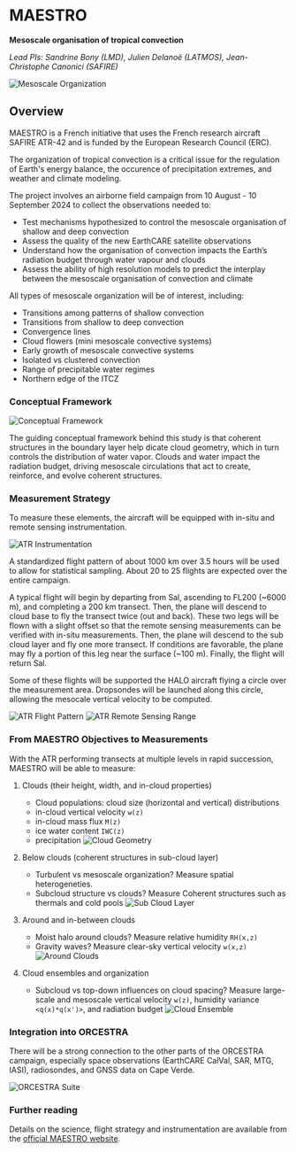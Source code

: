 # MAESTRO

**Mesoscale organisation of tropical convection**

*Lead PIs: Sandrine Bony (LMD), Julien Delanoë (LATMOS), Jean-Christophe Canonici (SAFIRE)*

![Mesoscale Organization](./maestro_figures/mesoscale_organization.png)

## Overview

MAESTRO is a French initiative that uses the French research aircraft SAFIRE ATR-42 and is funded by the European Research Council (ERC).

The organization of tropical convection is a critical issue for the regulation of Earth's energy balance, the occurence of precipitation extremes, and weather and climate modeling.

The project involves an airborne field campaign from 10 August - 10 September 2024 to collect the observations needed to:

* Test mechanisms hypothesized to control the mesoscale organisation of shallow and deep convection
* Assess the quality of the new EarthCARE satellite observations 
* Understand how the organisation of convection impacts the Earth’s radiation budget through water vapour and clouds
* Assess the ability of high resolution models to predict the interplay between the mesoscale organisation of convection and climate

All types of mesoscale organization will be of interest, including:
* Transitions among patterns of shallow convection
* Transitions from shallow to deep convection
* Convergence lines
* Cloud flowers (mini mesoscale convective systems)
* Early growth of mesoscale convective systems
* Isolated vs clustered convection
* Range of precipitable water regimes
* Northern edge of the ITCZ

### Conceptual Framework
![Conceptual Framework](./maestro_figures/conceptual_framework.jpg)

The guiding conceptual framework behind this study is that coherent structures in the boundary layer help dicate cloud geometry, which in turn controls the distribution of water vapor. Clouds and water impact the radiation budget, driving mesoscale circulations that act to create, reinforce, and evolve coherent structures.

### Measurement Strategy
To measure these elements, the aircraft will be equipped with in-situ and remote sensing instrumentation.

![ATR Instrumentation](./maestro_figures/atr_instrumentation.jpg)

A standardized flight pattern of about 1000 km over 3.5 hours will be used to allow for statistical sampling. About 20 to 25 flights are expected over the entire campaign.

A typical flight will begin by departing from Sal, ascending to FL200 (~6000 m), and completing a 200 km transect. Then, the plane will descend to cloud base to fly the transect twice (out and back). These two legs will be flown with a slight offset so that the remote sensing measurements can be verified with in-situ measurements. Then, the plane will descend to the sub cloud layer and fly one more transect. If conditions are favorable, the plane may fly a portion of this leg near the surface (~100 m). Finally, the flight will return Sal. 

Some of these flights will be supported the HALO aircraft flying a circle over the measurement area. Dropsondes will be launched along this circle, allowing the mesocale vertical velocity to be computed.

![ATR Flight Pattern](./maestro_figures/flight_pattern.png)
![ATR Remote Sensing Range](./maestro_figures/atr_remote_sensing_range.png)

### From MAESTRO Objectives to Measurements
With the ATR performing transects at multiple levels in rapid succession, MAESTRO will be able to measure:

1. Clouds (their height, width, and in-cloud properties)
    * Cloud populations: cloud size (horizontal and vertical) distributions
    * in-cloud vertical velocity `w(z)`
    * in-cloud mass flux `M(z)`
    * ice water content `IWC(z)`
    * precipitation
![Cloud Geometry](./maestro_figures/cloud_geometry.png)

2. Below clouds (coherent structures in sub-cloud layer)
    * Turbulent vs mesoscale organization? Measure spatial heterogeneties.
    * Subcloud structure vs clouds? Measure Coherent structures such as thermals and cold pools
![Sub Cloud Layer](./maestro_figures/sub_cloud_layer.png)

3. Around and in-between clouds
    * Moist halo around clouds? Measure relative humidity `RH(x,z)`
    * Gravity waves? Measure clear-sky vertical velocity `w(x,z)`
![Around Clouds](./maestro_figures/around_clouds.png)

4. Cloud ensembles and organization
    * Subcloud vs top-down influences on cloud spacing? Measure large-scale and mesoscale vertical velocity `w(z)`, humidity variance `<q(x)*q(x')>`, and radiation budget
![Cloud Ensemble](./maestro_figures/cloud_ensemble.png)

### Integration into ORCESTRA
There will be a strong connection to the other parts of the ORCESTRA campaign, especially space observations (EarthCARE CalVal, SAR, MTG, IASI), radiosondes, and GNSS data on Cape Verde.

![ORCESTRA Suite](./maestro_figures/orcestra_suite.png)


### Further reading
Details on the science, flight strategy and instrumentation are available from the [official MAESTRO website](https://maestro.aeris-data.fr/).
